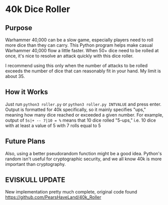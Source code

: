 # 40k Dice Roller

## Purpose
Warhammer 40,000 can be a slow game, especially players need to roll more dice than they can carry. This Python program helps make casual Warhammer 40,000 flow a little faster. When 50+ dice need to be rolled at once, it's nice to resolve an attack quickly with this dice roller.

I recommend using this only when the number of attacks to be rolled exceeds the number of dice that can reasonably fit in your hand. My limit is about 35.

## How it Works
Just run `python3 roller.py` or `python3 roller.py INTVALUE` and press enter. Output is formatted for 40k specifically, so it mainly specifies "ups," meaning how many dice reached or exceeded a given number. For example, output of `5s|+ -- 7|10 = %` means that 10 dice rolled "5-ups," i.e. 10 dice with at least a value of 5 with 7 rolls equal to 5

## Future Plans

Also, using a better pseudorandom function might be a good idea. Python's random isn't useful for cryptographic security, and we all know 40k is more important than cryptography.

## EVISKULL UPDATE

New implementation pretty much complete, original code found https://github.com/PearsHaveLand/40k_Roller
